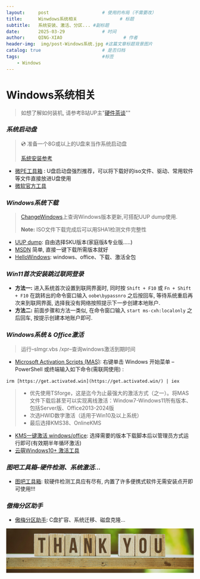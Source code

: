 ```yaml
---
layout:     post   				    # 使用的布局（不需要改）
title:      Winwdows系统相关 				# 标题 
subtitle:   系统安装、激活、分区... #副标题
date:       2025-03-29 				# 时间
author:     QING-XIAO						# 作者
header-img:  img/post-Windows系统.jpg	#这篇文章标题背景图片
catalog: true 						# 是否归档
tags:								#标签
    - Windows
---
```


# Windows系统相关

> 如想了解如何装机, 请参考B站UP主"[硬件茶谈](https://www.bilibili.com/video/BV1BG4y137mG/?vd_source=edb895583eda476ea7670a1d9f216861)""

### *系统启动盘*

> 💿 准备一个8G或以上的U盘来当作系统启动盘
> 
> [系统安装参考](https://www.bilibili.com/video/BV1DJ411D79y/?vd_source=edb895583eda476ea7670a1d9f216861)

- [微PE工具箱](https://www.wepe.com.cn/) : U盘启动盘强烈推荐，可以将下载好的iso文件、驱动、常用软件等文件直接放进U盘使用 
- [微软官方工具](https://www.microsoft.com/zh-cn/software-download)


### *Windows系统下载*

> [ChangeWindows](https://changewindows.org/timeline)上查询Windows版本更新,可搭配UUP dump使用.
> 
> **Note:** ISO文件下载完成后可以用SHA1检测文件完整性

- [UUP dump](https://uupdump.net/): 自由选择SKU版本(家庭版&专业版…..)
- [MSDN](https://next.itellyou.cn/Original/Index) 简单, 直接一键下载所需版本就好
- [HelloWindows](https://hellowindows.cn/): windows、office、下载、激活全包

### *Win11首次安装跳过联网登录*

- **方法一:** 进入系统首次设置到联网界面时, 同时按 ```Shift + F10``` 或 ```Fn + Shift + F10``` 在跳转出的命令窗口输入 ```oobe\bypassnro``` 之后按回车, 等待系统重启再次来到联网界面, 选择我没有网络按照提示下一步创建本地账户.
- **方法二:** 前面步骤和方法一类似, 在命令窗口输入 ```start ms-cxh:localonly``` 之后回车, 按提示创建本地账户即可.

### *Windows系统 & Office激活*

> 运行–slmgr.vbs /xpr–查询windows激活到期时间

- [Microsoft Activation Scripts (MAS)](https://github.com/massgravel/Microsoft-Activation-Scripts):  右键单击 Windows 开始菜单 – PowerShell 或终端输入如下命令(需联网使用) : 
```
irm [https://get.activated.win](https://get.activated.win/) | iex
```
  > - 优先使用TSforge，这是迄今为止最强大的激活方式（之一）。将MAS文件下载后甚至可以实现离线激活：Window7-Windows11所有版本、包括Server版、Office2013-2024版
  > - 次选HWID数字激活（适用于Win10及以上系统）
  > - 最后选择KMS38、OnlineKMS
- [KMS一键激活 windows/office](https://kms.cx/):
选择需要的版本下载脚本后以管理员方式运行即可(有效期半年循环激活)
- [云萌Windows10+ 激活工具](https://cmwtat.cloudmoe.com/cn.html)


### *图吧工具箱–硬件检测、系统激活…*

- [图吧工具箱](http://www.tbtool.cn/): 软硬件检测工具应有尽有, 内置了许多便携式软件无需安装点开即可使用!!!

### *傲梅分区助手*

- [傲梅分区助手](https://www.disktool.cn/): C盘扩容、系统迁移、磁盘克隆...

![ByeBye](/img/thank-you.jpg "Thank you!")


